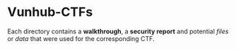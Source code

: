 # Vunhub-CTFs
Each directory contains a **walkthrough**, a **security report** and potential *files* or *data* that were used for the corresponding CTF.
